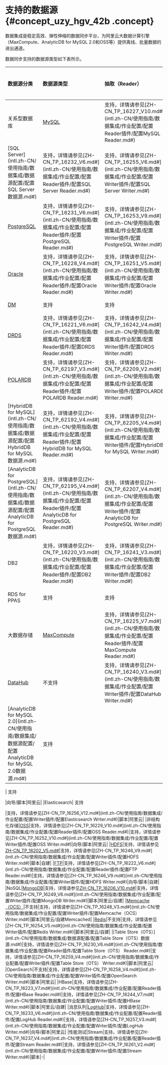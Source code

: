 # 支持的数据源 {#concept_uzy_hgv_42b .concept}

数据集成是稳定高效、弹性伸缩的数据同步平台，为阿里云大数据计算引擎（MaxCompute、AnalyticDB for MySQL 2.0和OSS等）提供离线、批量数据的进出通道。

数据同步支持的数据源类型如下表所示。

|数据源分类|数据源类型|抽取（Reader）|导入（Writer）|支持方式|支持类型|
|:----|:----|:---------|:---------|:---|:---|
|关系型数据库|[MySQL](intl.zh-CN/使用指南/数据集成/数据源配置/配置MySQL数据源.md#)|支持，详情请参见[ZH-CN\_TP\_16227\_V10.md\#](intl.zh-CN/使用指南/数据集成/作业配置/配置Reader插件/配置MySQL Reader.md#)|支持，详情请参见[ZH-CN\_TP\_16250\_V7.md\#](intl.zh-CN/使用指南/数据集成/作业配置/配置Writer插件/配置MySQL Writer.md#)|向导/脚本|阿里云/自建|
|[SQL Server](intl.zh-CN/使用指南/数据集成/数据源配置/配置SQL Server数据源.md#)|支持，详情请参见[ZH-CN\_TP\_16232\_V6.md\#](intl.zh-CN/使用指南/数据集成/作业配置/配置Reader插件/配置SQL Server Reader.md#)|支持，详情请参见[ZH-CN\_TP\_16255\_V6.md\#](intl.zh-CN/使用指南/数据集成/作业配置/配置Writer插件/配置SQL Server Writer.md#)|向导/脚本|阿里云/自建|
|[PostgreSQL](intl.zh-CN/使用指南/数据集成/数据源配置/配置PostgreSQL数据源.md#)|支持，详情请参见[ZH-CN\_TP\_16231\_V6.md\#](intl.zh-CN/使用指南/数据集成/作业配置/配置Reader插件/配置PostgreSQL Reader.md#)|支持，详情请参见[ZH-CN\_TP\_16253\_V9.md\#](intl.zh-CN/使用指南/数据集成/作业配置/配置Writer插件/配置PostgreSQL Writer.md#)|向导/脚本|阿里云/自建|
|[Oracle](intl.zh-CN/使用指南/数据集成/数据源配置/配置Oracle数据源.md#)|支持，详情请参见[ZH-CN\_TP\_16228\_V4.md\#](intl.zh-CN/使用指南/数据集成/作业配置/配置Reader插件/配置Oracle Reader.md#)|支持，详情请参见[ZH-CN\_TP\_16251\_V5.md\#](intl.zh-CN/使用指南/数据集成/作业配置/配置Writer插件/配置Oracle Writer.md#)|向导/脚本|自建|
|[DM](intl.zh-CN/使用指南/数据集成/数据源配置/配置DM数据源.md#)|支持|支持|脚本|自建|
|[DRDS](intl.zh-CN/使用指南/数据集成/数据源配置/配置DRDS数据源.md#)|支持，详情请参见[ZH-CN\_TP\_16221\_V6.md\#](intl.zh-CN/使用指南/数据集成/作业配置/配置Reader插件/配置DRDS Reader.md#)|支持，详情请参见[ZH-CN\_TP\_16242\_V4.md\#](intl.zh-CN/使用指南/数据集成/作业配置/配置Writer插件/配置DRDS Writer.md#)|向导/脚本|阿里云|
|[POLARDB](intl.zh-CN/使用指南/数据集成/数据源配置/配置POLARDB数据源.md#)|支持，详情请参见[ZH-CN\_TP\_62197\_V3.md\#](intl.zh-CN/使用指南/数据集成/作业配置/配置Reader插件/配置POLARDB Reader.md#)|支持，详情请参见[ZH-CN\_TP\_62209\_V2.md\#](intl.zh-CN/使用指南/数据集成/作业配置/配置Writer插件/配置POLARDB Writer.md#)|向导/脚本|阿里云|
|[HybridDB for MySQL](intl.zh-CN/使用指南/数据集成/数据源配置/配置HybridDB for MySQL数据源.md#)|支持，详情请参见[ZH-CN\_TP\_62192\_V4.md\#](intl.zh-CN/使用指南/数据集成/作业配置/配置Reader插件/配置HybridDB for MySQL Reader.md#)|支持，详情请参见[ZH-CN\_TP\_62205\_V4.md\#](intl.zh-CN/使用指南/数据集成/作业配置/配置Writer插件/配置HybridDB for MySQL Writer.md#)|向导/脚本|阿里云|
|[AnalyticDB for PostgreSQL](intl.zh-CN/使用指南/数据集成/数据源配置/配置AnalyticDB for PostgreSQL数据源.md#)|支持，详情请参见[ZH-CN\_TP\_62195\_V4.md\#](intl.zh-CN/使用指南/数据集成/作业配置/配置Reader插件/配置AnalyticDB for PostgreSQL Reader.md#)|支持，详情请参见[ZH-CN\_TP\_62207\_V4.md\#](intl.zh-CN/使用指南/数据集成/作业配置/配置Writer插件/配置AnalyticDB for PostgreSQL Writer.md#)|向导/脚本|阿里云|
|DB2|支持，详情请参见[ZH-CN\_TP\_16220\_V3.md\#](intl.zh-CN/使用指南/数据集成/作业配置/配置Reader插件/配置DB2 Reader.md#)|支持，详情请参见[ZH-CN\_TP\_16241\_V3.md\#](intl.zh-CN/使用指南/数据集成/作业配置/配置Writer插件/配置DB2 Writer.md#)|脚本|自建|
|RDS for PPAS|支持|支持|脚本|阿里云|
|大数据存储|[MaxCompute](intl.zh-CN/使用指南/数据集成/数据源配置/配置MaxCompute数据源.md#)|支持，详情请参见[ZH-CN\_TP\_16225\_V7.md\#](intl.zh-CN/使用指南/数据集成/作业配置/配置Reader插件/配置MaxCompute Reader.md#)|支持，详情请参见[ZH-CN\_TP\_16247\_V12.md\#](intl.zh-CN/使用指南/数据集成/作业配置/配置Writer插件/配置MaxCompute Writer.md#)|向导/脚本|阿里云|
|[DataHub](intl.zh-CN/使用指南/数据集成/数据源配置/配置DataHub数据源.md#)|不支持|支持，详情请参见[ZH-CN\_TP\_16240\_V3.md\#](intl.zh-CN/使用指南/数据集成/作业配置/配置Writer插件/配置DataHub Writer.md#)|脚本|阿里云|
|[AnalyticDB for MySQL 2.0](intl.zh-CN/使用指南/数据集成/数据源配置/配置AnalyticDB for MySQL 2.0数据源.md#)| 支持

 | 支持

 |向导/脚本|阿里云|
|Elasticsearch| 支持

 |支持，详情请参见[ZH-CN\_TP\_16256\_V12.md\#](intl.zh-CN/使用指南/数据集成/作业配置/配置Writer插件/配置Elasticsearch Writer.md#)|脚本|阿里云|
|非结构化存储|[OSS](intl.zh-CN/使用指南/数据集成/数据源配置/配置OSS数据源.md#)|支持，详情请参见[ZH-CN\_TP\_16229\_V10.md\#](intl.zh-CN/使用指南/数据集成/作业配置/配置Reader插件/配置OSS Reader.md#)|支持，详情请参见[ZH-CN\_TP\_16252\_V10.md\#](intl.zh-CN/使用指南/数据集成/作业配置/配置Writer插件/配置OSS Writer.md#)|向导/脚本|阿里云|
|[HDFS](intl.zh-CN/使用指南/数据集成/数据源配置/配置HDFS数据源.md#)|支持，详情请参见[ZH-CN\_TP\_16202\_V5.md\#](intl.zh-CN/使用指南/数据集成/数据源配置/配置HDFS数据源.md#)|支持，详情请参见[ZH-CN\_TP\_16246\_V9.md\#](intl.zh-CN/使用指南/数据集成/作业配置/配置Writer插件/配置HDFS Writer.md#)|脚本|自建|
|[FTP](intl.zh-CN/使用指南/数据集成/数据源配置/配置FTP数据源.md#)|支持，详情请参见[ZH-CN\_TP\_16222\_V6.md\#](intl.zh-CN/使用指南/数据集成/作业配置/配置Reader插件/配置FTP Reader.md#)|支持，详情请参见[ZH-CN\_TP\_16246\_V9.md\#](intl.zh-CN/使用指南/数据集成/作业配置/配置Writer插件/配置HDFS Writer.md#)|向导/脚本|自建|
|NoSQL|[MongoDB](intl.zh-CN/使用指南/数据集成/数据源配置/配置MongoDB数据源.md#)|支持，详情请参见[ZH-CN\_TP\_16206\_V10.md\#](intl.zh-CN/使用指南/数据集成/数据源配置/配置MongoDB数据源.md#)|支持，详情请参见[ZH-CN\_TP\_16249\_V6.md\#](intl.zh-CN/使用指南/数据集成/作业配置/配置Writer插件/配置MongoDB Writer.md#)|脚本|阿里云/自建|
|[Memcache（OCS）](intl.zh-CN/使用指南/数据集成/数据源配置/配置Memcached数据源.md#)|不支持|支持，详情请参见[ZH-CN\_TP\_16248\_V3.md\#](intl.zh-CN/使用指南/数据集成/作业配置/配置Writer插件/配置Memcache（OCS） Writer.md#)|脚本|阿里云/自建Memcached|
|[Redis](intl.zh-CN/使用指南/数据集成/数据源配置/配置Redis数据源.md#)|不支持|支持，详情请参见[ZH-CN\_TP\_16254\_V5.md\#](intl.zh-CN/使用指南/数据集成/作业配置/配置Writer插件/配置Redis Writer.md#)|脚本|阿里云/自建|
|[Table Store（OTS）](intl.zh-CN/使用指南/数据集成/数据源配置/配置Table Store（OTS）数据源.md#)|支持，详情请参见[ZH-CN\_TP\_16230\_V6.md\#](intl.zh-CN/使用指南/数据集成/作业配置/配置Reader插件/配置Table Store（OTS） Reader.md#)|支持，详情请参见[ZH-CN\_TP\_16259\_V4.md\#](intl.zh-CN/使用指南/数据集成/作业配置/配置Writer插件/配置Table Store（OTS） Writer.md#)|脚本|阿里云|
|OpenSearch|不支持|支持，详情请参见[ZH-CN\_TP\_16258\_V4.md\#](intl.zh-CN/使用指南/数据集成/作业配置/配置Writer插件/配置OpenSearch Writer.md#)|脚本|阿里云|
|HBase|支持，详情请参见[ZH-CN\_TP\_16223\_V7.md\#](intl.zh-CN/使用指南/数据集成/作业配置/配置Reader插件/配置HBase Reader.md#)|支持，详情请参见[ZH-CN\_TP\_16244\_V7.md\#](intl.zh-CN/使用指南/数据集成/作业配置/配置Writer插件/配置HBase Writer.md#)|脚本|阿里云/自建|
|消息队列|[LogHub](intl.zh-CN/使用指南/数据集成/数据源配置/配置LogHub数据源.md#)|支持，详情请参见[ZH-CN\_TP\_16233\_V6.md\#](intl.zh-CN/使用指南/数据集成/作业配置/配置Reader插件/配置LogHub Reader.md#)|支持，详情请参见[ZH-CN\_TP\_16257\_V3.md\#](intl.zh-CN/使用指南/数据集成/作业配置/配置Writer插件/配置LogHub Writer.md#)|向导/脚本|阿里云|
|性能测试|Stream|支持，详情请参见[ZH-CN\_TP\_16237\_V4.md\#](intl.zh-CN/使用指南/数据集成/作业配置/配置Reader插件/配置Stream Reader.md#)|支持，详情请参见[ZH-CN\_TP\_16261\_V2.md\#](intl.zh-CN/使用指南/数据集成/作业配置/配置Writer插件/配置Stream Writer.md#)|脚本|-|

